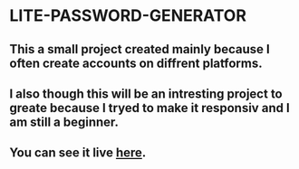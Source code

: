 # LITE-PASSWORD-GENERATOR

## This a small project created mainly because I often create accounts on diffrent platforms.
## I also though this will be an intresting project to greate because I tryed to make it responsiv and I am still a beginner.
## You can see it live [here](https://nervous-fermi-79041d.netlify.app/).